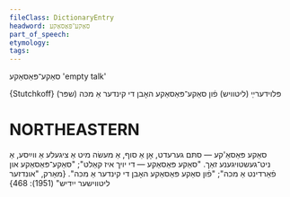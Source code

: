 ```yaml
---
fileClass: DictionaryEntry
headword: סאַקע־פּאַסאַקע
part_of_speech: 
etymology: 
tags: 
---
```

סאַקע־פּאַסאַקע
'empty talk'

{Stutchkoff}
פּלוידערײַ (ליטוויש)
פֿון סאַקע־פּאַסאַקע האָבן די קינדער אַ מכּה (שפּר)

NORTHEASTERN
==============

סאַקע פּאַסאַ'קע — סתּם גערעדט, אָן אַ סוף, אַ מעשׂה מיט אַ ציגעלע אַ ווײַסע, אַ ניט־געשטויגענע זאַך. "סאַקע פּאַסאַקע — די יויך איז קאַלט"; "סאַקע־פּאַסאַקע און פֿאַרדינט אַ מכה"; "פֿון סאַקע פּאַסאַקע האָבן די קינדער אַ מכּה". 
{מאַרק, "אונדזער ליטווישער ייִדיש" (1951): 468}

